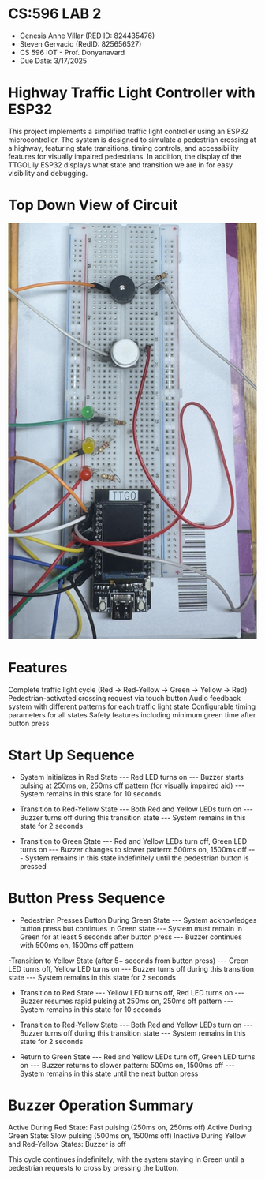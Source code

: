 # CS:596 LAB 2
 * Genesis Anne Villar (RED ID: 824435476)
 * Steven Gervacio (RedID: 825656527)
 * CS 596 IOT - Prof. Donyanavard
 * Due Date: 3/17/2025
# Highway Traffic Light Controller with ESP32
This project implements a simplified traffic light controller using an ESP32 microcontroller. The system is designed to simulate a pedestrian crossing at a highway, featuring state transitions, timing controls, and accessibility features for visually impaired pedestrians. In addition, the display of the TTGOLily ESP32 displays what state and transition we are in for easy visibility and debugging.

# Top Down View of Circuit
![Top-down view of traffic light circuit](Top%20down%20view%20of%20circuit%20-%20villar%20and%20gervacio.jpg)

# Features 
Complete traffic light cycle (Red → Red-Yellow → Green → Yellow → Red)
Pedestrian-activated crossing request via touch button
Audio feedback system with different patterns for each traffic light state
Configurable timing parameters for all states
Safety features including minimum green time after button press

# Start Up Sequence
- System Initializes in Red State
--- Red LED turns on
--- Buzzer starts pulsing at 250ms on, 250ms off pattern (for visually impaired aid)
--- System remains in this state for 10 seconds


- Transition to Red-Yellow State
--- Both Red and Yellow LEDs turn on
--- Buzzer turns off during this transition state
--- System remains in this state for 2 seconds


- Transition to Green State
--- Red and Yellow LEDs turn off, Green LED turns on
--- Buzzer changes to slower pattern: 500ms on, 1500ms off
--- System remains in this state indefinitely until the pedestrian button is pressed

# Button Press Sequence

- Pedestrian Presses Button During Green State
--- System acknowledges button press but continues in Green state
--- System must remain in Green for at least 5 seconds after button press
--- Buzzer continues with 500ms on, 1500ms off pattern


-Transition to Yellow State (after 5+ seconds from button press)
--- Green LED turns off, Yellow LED turns on
--- Buzzer turns off during this transition state
--- System remains in this state for 2 seconds

- Transition to Red State
--- Yellow LED turns off, Red LED turns on
--- Buzzer resumes rapid pulsing at 250ms on, 250ms off pattern
--- System remains in this state for 10 seconds


- Transition to Red-Yellow State
--- Both Red and Yellow LEDs turn on
--- Buzzer turns off during this transition state
--- System remains in this state for 2 seconds


- Return to Green State
--- Red and Yellow LEDs turn off, Green LED turns on
--- Buzzer returns to slower pattern: 500ms on, 1500ms off
--- System remains in this state until the next button press

# Buzzer Operation Summary

Active During Red State: Fast pulsing (250ms on, 250ms off)
Active During Green State: Slow pulsing (500ms on, 1500ms off)
Inactive During Yellow and Red-Yellow States: Buzzer is off

This cycle continues indefinitely, with the system staying in Green until a pedestrian requests to cross by pressing the button.
